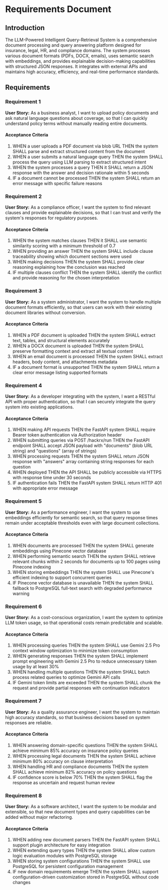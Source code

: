 # Requirements Document

## Introduction

The LLM-Powered Intelligent Query-Retrieval System is a comprehensive document processing and query answering platform designed for insurance, legal, HR, and compliance domains. The system processes various document formats (PDFs, DOCX, emails), uses semantic search with embeddings, and provides explainable decision-making capabilities with structured JSON responses. It integrates with external APIs and maintains high accuracy, efficiency, and real-time performance standards.

## Requirements

### Requirement 1

**User Story:** As a business analyst, I want to upload policy documents and ask natural language questions about coverage, so that I can quickly understand policy terms without manually reading entire documents.

#### Acceptance Criteria

1. WHEN a user uploads a PDF document via blob URL THEN the system SHALL parse and extract structured content from the document
2. WHEN a user submits a natural language query THEN the system SHALL process the query using LLM parsing to extract structured intent
3. WHEN the system processes a query THEN it SHALL return a JSON response with the answer and decision rationale within 5 seconds
4. IF a document cannot be processed THEN the system SHALL return an error message with specific failure reasons

### Requirement 2

**User Story:** As a compliance officer, I want the system to find relevant clauses and provide explainable decisions, so that I can trust and verify the system's responses for regulatory purposes.

#### Acceptance Criteria

1. WHEN the system matches clauses THEN it SHALL use semantic similarity scoring with a minimum threshold of 0.7
2. WHEN providing an answer THEN the system SHALL include clause traceability showing which document sections were used
3. WHEN making decisions THEN the system SHALL provide clear reasoning explaining how the conclusion was reached
4. IF multiple clauses conflict THEN the system SHALL identify the conflict and provide reasoning for the chosen interpretation

### Requirement 3

**User Story:** As a system administrator, I want the system to handle multiple document formats efficiently, so that users can work with their existing document libraries without conversion.

#### Acceptance Criteria

1. WHEN a PDF document is uploaded THEN the system SHALL extract text, tables, and structural elements accurately
2. WHEN a DOCX document is uploaded THEN the system SHALL preserve formatting context and extract all textual content
3. WHEN an email document is processed THEN the system SHALL extract headers, body content, and attachments metadata
4. IF a document format is unsupported THEN the system SHALL return a clear error message listing supported formats

### Requirement 4

**User Story:** As a developer integrating with the system, I want a RESTful API with proper authentication, so that I can securely integrate the query system into existing applications.

#### Acceptance Criteria

1. WHEN making API requests THEN the FastAPI system SHALL require Bearer token authentication via Authorization header
2. WHEN submitting queries via POST /hackrx/run THEN the FastAPI endpoint SHALL accept JSON payload with "documents" (blob URL string) and "questions" (array of strings)
3. WHEN processing requests THEN the system SHALL return JSON response with "answers" array containing string responses for each question
4. WHEN deployed THEN the API SHALL be publicly accessible via HTTPS with response time under 30 seconds
5. IF authentication fails THEN the FastAPI system SHALL return HTTP 401 with appropriate error message

### Requirement 5

**User Story:** As a performance engineer, I want the system to use embeddings efficiently for semantic search, so that query response times remain under acceptable thresholds even with large document collections.

#### Acceptance Criteria

1. WHEN documents are processed THEN the system SHALL generate embeddings using Pinecone vector database
2. WHEN performing semantic search THEN the system SHALL retrieve relevant chunks within 2 seconds for documents up to 100 pages using Pinecone indexing
3. WHEN storing embeddings THEN the system SHALL use Pinecone's efficient indexing to support concurrent queries
4. IF Pinecone vector database is unavailable THEN the system SHALL fallback to PostgreSQL full-text search with degraded performance warning

### Requirement 6

**User Story:** As a cost-conscious organization, I want the system to optimize LLM token usage, so that operational costs remain predictable and scalable.

#### Acceptance Criteria

1. WHEN processing queries THEN the system SHALL use Gemini 2.5 Pro context window optimization to minimize token consumption
2. WHEN generating responses THEN the system SHALL implement prompt engineering with Gemini 2.5 Pro to reduce unnecessary token usage by at least 30%
3. WHEN handling multiple questions THEN the system SHALL batch process related queries to optimize Gemini API calls
4. IF Gemini token limits are exceeded THEN the system SHALL chunk the request and provide partial responses with continuation indicators

### Requirement 7

**User Story:** As a quality assurance engineer, I want the system to maintain high accuracy standards, so that business decisions based on system responses are reliable.

#### Acceptance Criteria

1. WHEN answering domain-specific questions THEN the system SHALL achieve minimum 85% accuracy on insurance policy queries
2. WHEN processing legal documents THEN the system SHALL achieve minimum 80% accuracy on clause interpretation
3. WHEN handling HR and compliance documents THEN the system SHALL achieve minimum 82% accuracy on policy questions
4. IF confidence score is below 70% THEN the system SHALL flag the response as uncertain and request human review

### Requirement 8

**User Story:** As a software architect, I want the system to be modular and extensible, so that new document types and query capabilities can be added without major refactoring.

#### Acceptance Criteria

1. WHEN adding new document parsers THEN the FastAPI system SHALL support plugin architecture for easy integration
2. WHEN extending query types THEN the system SHALL allow custom logic evaluation modules with PostgreSQL storage
3. WHEN storing system configurations THEN the system SHALL use PostgreSQL for persistent configuration management
4. IF new domain requirements emerge THEN the system SHALL support configuration-driven customization stored in PostgreSQL without code changes